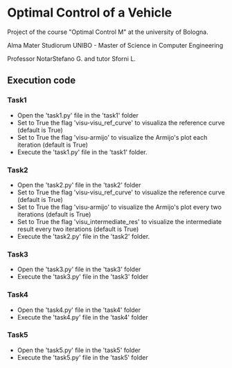 # Optimal Control of a Vehicle
Project of the course "Optimal Control M" at the university of Bologna.

Alma Mater Studiorum UNIBO - Master of Science in Computer Engineering

Professor NotarStefano G. and tutor Sforni L.

## Execution code
### Task1
* Open the 'task1.py' file in the 'task1' folder
* Set to True the flag 'visu-visu_ref_curve' to visualiza the reference curve (default is True)
* Set to True the flag 'visu-armijo' to visualize the Armijo's plot each iteration (default is True)
* Execute the 'task1.py' file in the 'task1' folder.

### Task2
* Open the 'task2.py' file in the 'task2' folder
* Set to True the flag 'visu-visu_ref_curve' to visualize the reference curve (default is True)
* Set to True the flag 'visu-armijo' to visualize the Armijo's plot every two iterations (default is True)
* Set to True the flag 'visu_intermediate_res' to visualize the intermediate result every two iterations (default is True)
* Execute the 'task2.py' file in the 'task2' folder.

### Task3
* Open the 'task3.py' file in the 'task3' folder
* Execute the 'task3.py' file in the 'task3' folder

### Task4
* Open the 'task4.py' file in the 'task4' folder
* Execute the 'task4.py' file in the 'task4' folder

### Task5
* Open the 'task5.py' file in the 'task5' folder
* Execute the 'task5.py' file in the 'task5' folder



